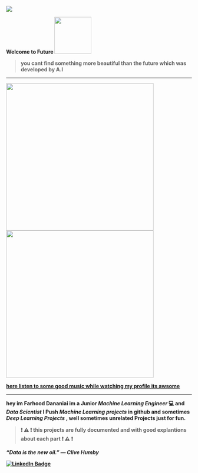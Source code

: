 
![](https://komarev.com/ghpvc/?username=farhood80)

 <b> Welcome to Future <b> <img src="https://bernardmarr.com/wp-content/uploads/2021/12/Future-Developments-of-AI.jpg" width="100"/>
  
  
  >you cant find something more beautiful than the future which was developed by A.I
 
 *********************************************************************
  <div id="header" align="left">
 <img src="https://i.pinimg.com/originals/88/29/bb/8829bbfa76769440315fee3e671859cc.gif" width="400"/>              
           <img src="https://cdna.artstation.com/p/assets/images/images/024/636/044/original/wolfenoctis-ben-adendorff-cybercitycenturaartstation.gif?1583065432" width="400"/>
   
   [here listen to some good music while watching my profile its awsome](https://soundcloud.com/wazmusic/thinkin-of-a-drive-by)
 *********************************************************************  
    
  hey im Farhood Dananiai im a Junior <em> Machine Learning Engineer </em> :computer: and <em> Data Scientist </em>
  I Push <em> Machine Learning projects </em> in github  and sometimes <em> Deep Learning Projects </em> , 
    well sometimes unrelated Projects just for fun.
  
 >:exclamation: :warning:  :exclamation: <b> this projects are fully documented and with good explantions about each part </b> :exclamation: :warning:  :exclamation: 
  
</div>

 <em> “Data is the new oil.” — Clive Humby </em>
  
  <div id="badges">
<a href="https://www.linkedin.com/in/farhood-dananiae-2b22b1229">
    <img src="https://img.shields.io/badge/LinkedIn-blue?style=for-the-badge&logo=linkedin&logoColor=white" alt="LinkedIn Badge"/>
 </div>
